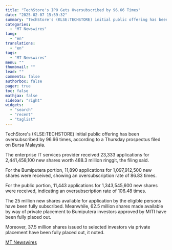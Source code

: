 ```yaml
---
title: "TechStore's IPO Gets Oversubscribed by 96.66 Times"
date: "2025-02-07 15:59:32"
summary: "TechStore's (KLSE:TECHSTORE) initial public offering has been oversubscribed by 96.66 times, according to a Thursday prospectus filed on Bursa Malaysia. The enterprise IT services provider received 23,333 applications for 2,441,458,100 new shares worth 488.3 million ringgit, the filing said. For the Bumiputera portion, 11,890 applications for 1,097,912,500 new shares were..."
categories:
  - "MT Newswires"
lang:
  - "en"
translations:
  - "en"
tags:
  - "MT Newswires"
menu: ""
thumbnail: ""
lead: ""
comments: false
authorbox: false
pager: true
toc: false
mathjax: false
sidebar: "right"
widgets:
  - "search"
  - "recent"
  - "taglist"
---
```


TechStore's (KLSE:TECHSTORE) initial public offering has been oversubscribed by 96.66 times, according to a Thursday prospectus filed on Bursa Malaysia.

The enterprise IT services provider received 23,333 applications for 2,441,458,100 new shares worth 488.3 million ringgit, the filing said.

For the Bumiputera portion, 11,890 applications for 1,097,912,500 new shares were received, showing an oversubscription rate of 86.83 times.

For the public portion, 11,443 applications for 1,343,545,600 new shares were received, indicating an oversubscription rate of 106.48 times.

The 25 million new shares available for application by the eligible persons have been fully subscribed. Meanwhile, 62.5 million shares made available by way of private placement to Bumiputera investors approved by MITI have been fully placed out.

Moreover, 37.5 million shares issued to selected investors via private placement have been fully placed out, it noted.

[MT Newswires](https://www.tradingview.com/news/mtnewswires.com:20250207:G2465003:0/)

